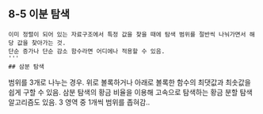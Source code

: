 ## 8-5 이분 탐색
```
이미 정렬이 되어 있는 자료구조에서 특정 값을 찾을 때에 탐색 범위를 절반씩 나눠가면서 해당 값을 찾아가는 것.
단순 증가나 단순 감소 함수라면 어디에나 적용할 수 있음.
'''
## 삼분 탐색
```
범위를 3개로 나누는 경우.
위로 볼록하거나 아래로 볼록한 함수의 최댓값과 최솟값을 쉽게 구할 수 있음.
삼분 탐색의 황금 비율을 이용해 고속으로 탐색하는 황금 분할 탐색 알고리즘도 있음.
3 영역 중 1개씩 범위를 좁혀감..
```
